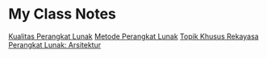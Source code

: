 # My Class Notes

[Kualitas Perangkat Lunak](kpl/index.md)
[Metode Perangkat Lunak](mpl/index.md)
[Topik Khusus Rekayasa Perangkat Lunak: Arsitektur](topsus-rpl-arsitektur/index.md)
